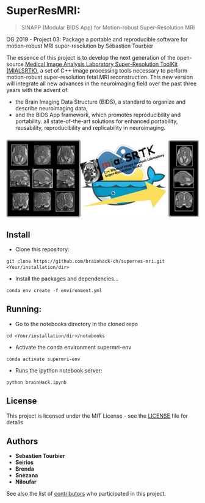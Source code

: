 # SuperResMRI: 
> SINAPP (Modular BIDS App) for Motion-robust Super-Resolution MRI

OG 2019 - Project 03:  Package a portable and reproducible software for motion-robust MRI super-resolution  by Sébastien Tourbier

The essence of this project is to develop the next generation of the open-source [Medical Image Analysis Laboratory Super-Resolution ToolKit (MIALSRTK)](https://github.com/sebastientourbier/mialsuperresolutiontoolkit), a set of C++ image processing tools necessary to perform motion-robust super-resolution fetal MRI reconstruction. This new version will integrate all new advances in the neuroimaging field over the past three years with the advent of:

- the Brain Imaging Data Structure (BIDS), a standard to organize and describe neuroimaging data,
- and the BIDS App framework, which promotes reproducibility and portability. all state-of-the-art solutions for enhanced portability, reusability, reproducibility and replicability in neuroimaging.

![](resources/images/superres-mri.jpg)

## Install
* Clone this repository:
```
git clone https://github.com/brainhack-ch/superres-mri.git <Your/installation/dir>
```
* Install the packages and dependencies...
```
conda env create -f environment.yml
```

## Running:

* Go to the notebooks directory in the cloned repo
```
cd <Your/installation/dir>/notebooks
```

* Activate the conda environment supermri-env
```
conda activate supermri-env
```

* Runs the ipython notebook server:
```
python brainHack.ipynb
```

## License

This project is licensed under the MIT License - see the [LICENSE](LICENSE) file for details

## Authors

* **Sebastien Tourbier**
* **Seirios**
* **Brenda**
* **Snezana**
* **Niloufar**

See also the list of [contributors](https://github.com/brainhack-ch/superres-mri/contributors) who participated in this project.

